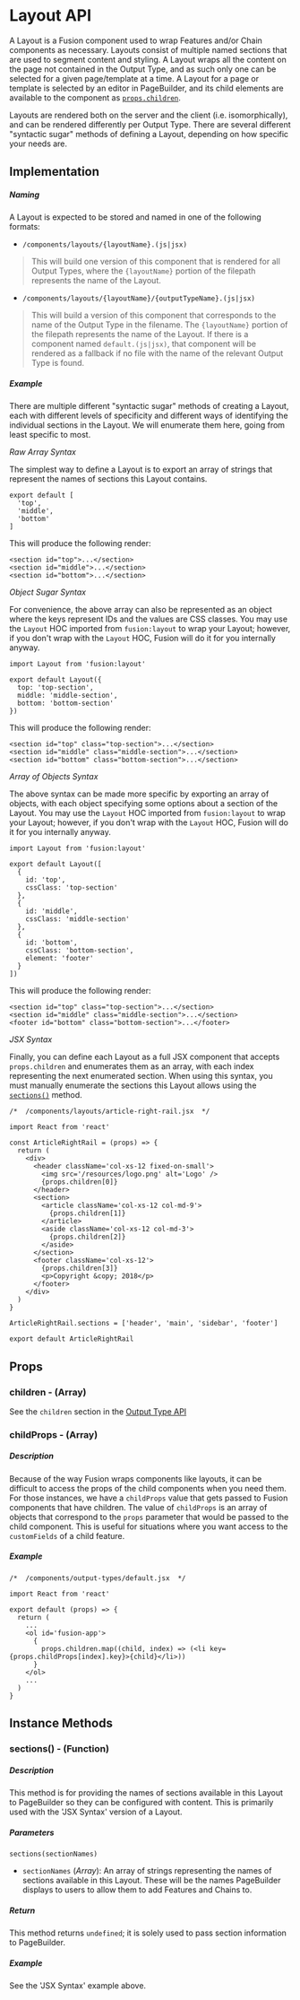 Layout API
==========

A Layout is a Fusion component used to wrap Features and/or Chain components as necessary. Layouts consist of multiple named sections that are used to segment content and styling. A Layout wraps all the content on the page not contained in the Output Type, and as such only one can be selected for a given page/template at a time. A Layout for a page or template is selected by an editor in PageBuilder, and its child elements are available to the component as [<code>props.children</code>](#children).

Layouts are rendered both on the server and the client (i.e. isomorphically), and can be rendered differently per Output Type. There are several different "syntactic sugar" methods of defining a Layout, depending on how specific your needs are.

Implementation
--------------

##### Naming

A Layout is expected to be stored and named in one of the following formats:

*   `/components/layouts/{layoutName}.(js|jsx)`

> This will build one version of this component that is rendered for all Output Types, where the `{layoutName}` portion of the filepath represents the name of the Layout.

*   `/components/layouts/{layoutName}/{outputTypeName}.(js|jsx)`

> This will build a version of this component that corresponds to the name of the Output Type in the filename. The `{layoutName}` portion of the filepath represents the name of the Layout. If there is a component named `default.(js|jsx)`, that component will be rendered as a fallback if no file with the name of the relevant Output Type is found.

##### Example

There are multiple different "syntactic sugar" methods of creating a Layout, each with different levels of specificity and different ways of identifying the individual sections in the Layout. We will enumerate them here, going from least specific to most.

_Raw Array Syntax_

The simplest way to define a Layout is to export an array of strings that represent the names of sections this Layout contains.

    export default [
      'top',
      'middle',
      'bottom'
    ]
    

This will produce the following render:

    <section id="top">...</section>
    <section id="middle">...</section>
    <section id="bottom">...</section>
    

_Object Sugar Syntax_

For convenience, the above array can also be represented as an object where the keys represent IDs and the values are CSS classes. You may use the `Layout` HOC imported from `fusion:layout` to wrap your Layout; however, if you don't wrap with the `Layout` HOC, Fusion will do it for you internally anyway.

    import Layout from 'fusion:layout'
    
    export default Layout({
      top: 'top-section',
      middle: 'middle-section',
      bottom: 'bottom-section'
    })
    

This will produce the following render:

    <section id="top" class="top-section">...</section>
    <section id="middle" class="middle-section">...</section>
    <section id="bottom" class="bottom-section">...</section>
    

_Array of Objects Syntax_

The above syntax can be made more specific by exporting an array of objects, with each object specifying some options about a section of the Layout. You may use the `Layout` HOC imported from `fusion:layout` to wrap your Layout; however, if you don't wrap with the `Layout` HOC, Fusion will do it for you internally anyway.

    import Layout from 'fusion:layout'
    
    export default Layout([
      {
        id: 'top',
        cssClass: 'top-section'
      },
      {
        id: 'middle',
        cssClass: 'middle-section'
      },
      {
        id: 'bottom',
        cssClass: 'bottom-section',
        element: 'footer'
      }
    ])
    

This will produce the following render:

    <section id="top" class="top-section">...</section>
    <section id="middle" class="middle-section">...</section>
    <footer id="bottom" class="bottom-section">...</footer>
    

_JSX Syntax_

Finally, you can define each Layout as a full JSX component that accepts `props.children` and enumerates them as an array, with each index representing the next enumerated section. When using this syntax, you must manually enumerate the sections this Layout allows using the [<code>sections()</code>](#sections) method.

    /*  /components/layouts/article-right-rail.jsx  */
    
    import React from 'react'
    
    const ArticleRightRail = (props) => {
      return (
        <div>
          <header className='col-xs-12 fixed-on-small'>
            <img src='/resources/logo.png' alt='Logo' />
            {props.children[0]}
          </header>
          <section>
            <article className='col-xs-12 col-md-9'>
              {props.children[1]}
            </article>
            <aside className='col-xs-12 col-md-3'>
              {props.children[2]}
            </aside>
          </section>
          <footer className='col-xs-12'>
            {props.children[3]}
            <p>Copyright &copy; 2018</p>
          </footer>
        </div>
      )
    }
    
    ArticleRightRail.sections = ['header', 'main', 'sidebar', 'footer']
    
    export default ArticleRightRail
    

Props
-----

### children - (Array)

See the `children` section in the [Output Type API](./api-output.md#children)

### childProps - (Array)

##### Description

Because of the way Fusion wraps components like layouts, it can be difficult to access the props of the child components when you need them. For those instances, we have a `childProps` value that gets passed to Fusion components that have children. The value of `childProps` is an array of objects that correspond to the `props` parameter that would be passed to the child component. This is useful for situations where you want access to the `customFields` of a child feature.

##### Example

    /*  /components/output-types/default.jsx  */
    
    import React from 'react'
    
    export default (props) => {
      return (
        ...
        <ol id='fusion-app'>
          {
            props.children.map((child, index) => (<li key={props.childProps[index].key}>{child}</li>))
          }
        </ol>
        ...
      )
    }
    

Instance Methods
----------------

### sections() - (Function)

##### Description

This method is for providing the names of sections available in this Layout to PageBuilder so they can be configured with content. This is primarily used with the 'JSX Syntax' version of a Layout.

##### Parameters

`sections(sectionNames)`

*   `sectionNames` (_Array_): An array of strings representing the names of sections available in this Layout. These will be the names PageBuilder displays to users to allow them to add Features and Chains to.

##### Return

This method returns `undefined`; it is solely used to pass section information to PageBuilder.

##### Example

See the 'JSX Syntax' example above.